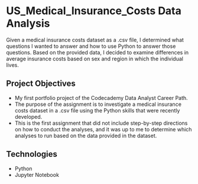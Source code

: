 # US_Medical_Insurance_Costs Data Analysis
Given a medical insurance costs dataset as a .csv file, I determined what questions I wanted to answer and how to use Python to answer those questions.
Based on the provided data, I decided to examine differences in average insurance costs based on sex and region in which the individual lives.

## Project Objectives
- My first portfolio project of the Codecademy Data Analyst Career Path.  
- The purpose of the assignment is to investigate a medical insurance costs dataset in a .csv file using the Python skills that were recently developed.
- This is the first assignment that did not include step-by-step directions on how to conduct the analyses, and it was up to me to determine which analyses 
to run based on the data provided in the dataset.  


## Technologies
- Python
- Jupyter Notebook
